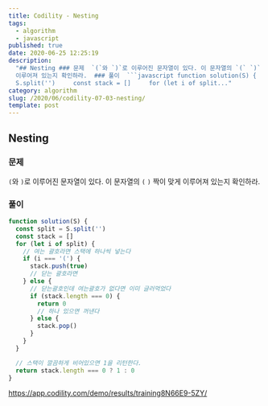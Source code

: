 ```yaml
---
title: Codility - Nesting
tags:
  - algorithm
  - javascript
published: true
date: 2020-06-25 12:25:19
description:
  "## Nesting ### 문제  `(`와 `)`로 이루어진 문자열이 있다. 이 문자열의 `(` `)` 짝이 맞게
  이루어져 있는지 확인하라.  ### 풀이  ```javascript function solution(S) {     const split =
  S.split('')     const stack = []     for (let i of split..."
category: algorithm
slug: /2020/06/codility-07-03-nesting/
template: post
---
```


## Nesting

### 문제

`(`와 `)`로 이루어진 문자열이 있다. 이 문자열의 `(` `)` 짝이 맞게 이루어져 있는지 확인하라.

### 풀이

```javascript
function solution(S) {
  const split = S.split('')
  const stack = []
  for (let i of split) {
    // 여는 괄호라면 스택에 하나씩 넣는다
    if (i === '(') {
      stack.push(true)
      // 닫는 괄호라면
    } else {
      // 닫는괄호인데 여는괄호가 없다면 이미 글러먹었다
      if (stack.length === 0) {
        return 0
        // 하나 있으면 꺼낸다
      } else {
        stack.pop()
      }
    }
  }

  // 스택이 깔끔하게 비어있으면 1을 리턴한다.
  return stack.length === 0 ? 1 : 0
}
```

https://app.codility.com/demo/results/training8N66E9-5ZY/
